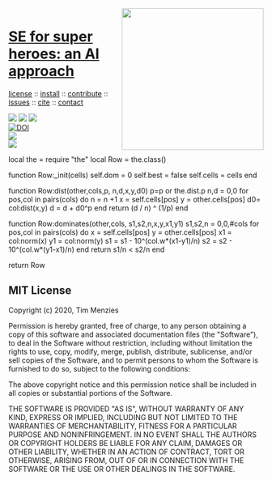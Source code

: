 <a class=sehero name=top> 
<img align=right width=280 src="https://images-wixmp-ed30a86b8c4ca887773594c2.wixmp.com/f/2c218305-10f7-4dc5-b98c-8944ea7c6b98/d92z77z-85f30213-a950-43e6-93aa-ca906c6b4aac.jpg?token=eyJ0eXAiOiJKV1QiLCJhbGciOiJIUzI1NiJ9.eyJzdWIiOiJ1cm46YXBwOiIsImlzcyI6InVybjphcHA6Iiwib2JqIjpbW3sicGF0aCI6IlwvZlwvMmMyMTgzMDUtMTBmNy00ZGM1LWI5OGMtODk0NGVhN2M2Yjk4XC9kOTJ6Nzd6LTg1ZjMwMjEzLWE5NTAtNDNlNi05M2FhLWNhOTA2YzZiNGFhYy5qcGcifV1dLCJhdWQiOlsidXJuOnNlcnZpY2U6ZmlsZS5kb3dubG9hZCJdfQ.BY_xZ9vtOug8jM-lzpvybhtGb2rItxHbWs1sDGlNEAY">
<h1><a href="/README.md#top">SE for super heroes: an AI approach</a></h1> 
<p> <a
href="https://github.com/sehero/lua/blob/master/LICENSE">license</a> :: <a
href="https://github.com/sehero/lua/blob/master/INSTALL.md#top">install</a> :: <a
href="https://github.com/sehero/lua/blob/master/CODE_OF_CONDUCT.md#top">contribute</a> :: <a
href="https://github.com/sehero/lua/issues">issues</a> :: <a
href="https://github.com/sehero/lua/blob/master/CITATION.md#top">cite</a> :: <a
href="https://github.com/sehero/lua/blob/master/CONTACT.md#top">contact</a> </p><p> 
<img src="https://img.shields.io/badge/license-mit-red">   
<img src="https://img.shields.io/badge/language-lua-orange">    
<img src="https://img.shields.io/badge/purpose-ai,se-blueviolet"><br>
<a href="https://zenodo.org/badge/latestdoi/263210595"><img src="https://zenodo.org/badge/263210595.svg" alt="DOI"></a><br>
<img src="https://img.shields.io/badge/platform-mac,*nux-informational"><br>
<a href="https://travis-ci.org/github/sehero/lua"><img 
src="https://travis-ci.org/sehero/lua.svg?branch=master"></a><br>  
</p>
local the = require "the"
local Row = the.class()

function Row:_init(cells) 
  self.dom = 0
  self.best = false
  self.cells = cells 
end
  
function Row:dist(other,cols,p,    n,d,x,y,d0) 
  p=p or the.dist.p
  n,d = 0,0
  for pos,col in pairs(cols) do
    n = n +1
    x = self.cells[pos]
    y = other.cells[pos]
    d0= col:dist(x,y)
    d = d + d0^p
  end
  return (d / n) ^ (1/p)
end

function Row:dominates(other,cols,    s1,s2,n,x,y,x1,y1)
   s1,s2,n =  0,0,#cols
   for pos,col in pairs(cols) do
     x  = self.cells[pos]
     y  = other.cells[pos]
     x1 = col:norm(x)
     y1 = col:norm(y)
     s1 = s1 - 10^(col.w*(x1-y1)/n)
     s2 = s2 - 10^(col.w*(y1-x1)/n)
   end
  return s1/n < s2/n 
end

return Row

## MIT License

Copyright (c) 2020, Tim Menzies

Permission is hereby granted, free of charge, to any person obtaining a copy
of this software and associated documentation files (the "Software"), to deal
in the Software without restriction, including without limitation the rights
to use, copy, modify, merge, publish, distribute, sublicense, and/or sell
copies of the Software, and to permit persons to whom the Software is
furnished to do so, subject to the following conditions:

The above copyright notice and this permission notice shall be included in all
copies or substantial portions of the Software.

THE SOFTWARE IS PROVIDED "AS IS", WITHOUT WARRANTY OF ANY KIND, EXPRESS OR
IMPLIED, INCLUDING BUT NOT LIMITED TO THE WARRANTIES OF MERCHANTABILITY,
FITNESS FOR A PARTICULAR PURPOSE AND NONINFRINGEMENT. IN NO EVENT SHALL THE
AUTHORS OR COPYRIGHT HOLDERS BE LIABLE FOR ANY CLAIM, DAMAGES OR OTHER
LIABILITY, WHETHER IN AN ACTION OF CONTRACT, TORT OR OTHERWISE, ARISING FROM,
OUT OF OR IN CONNECTION WITH THE SOFTWARE OR THE USE OR OTHER DEALINGS IN THE
SOFTWARE.
